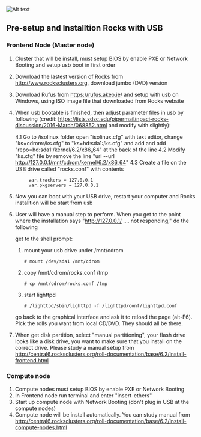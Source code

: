 ![Alt text](http://i1-linux.softpedia-static.com/screenshots/Rocks-Cluster_1.png)

## Pre-setup and Installtion Rocks with USB

### Frontend Node (Master node)

1) Cluster that will be install, must setup BIOS by enable PXE or Network Booting and setup usb boot in first order
2) Download the lastest version of Rocks from http://www.rocksclusters.org, download jumbo (DVD) version
3) Download Rufus from https://rufus.akeo.ie/ and setup with usb on Windows, using ISO image file that downloaded from Rocks website
4) When usb bootable is finished, then adjust parameter files in usb by following (credit: https://lists.sdsc.edu/pipermail/npaci-rocks-discussion/2016-March/068852.html and modify with slightly):

    4.1 Go to /isolinux folder open "isolinux.cfg" with text editor, change "ks=cdrom:/ks.cfg" to "ks=hd:sda1:/ks.cfg" and add and add "repo=hd:sda1:/kernel/6.2/x86_64" at the back of the line
    4.2 Modify "ks.cfg" file by remove the line "url --url http://127.0.0.1/mnt/cdrom/kernel/6.2/x86_64"
    4.3 Create a file on the USB drive called "rocks.conf" with contents
 
            var.trackers = 127.0.0.1
            var.pkgservers = 127.0.0.1
    
5) Now you can boot with your USB drive, restart your computer and Rocks installtion will be start from usb
6) User will have a manual step to perform. When you get to the point where the installation says "http://127.0.0.1/ .... not responding," do the following
        
    get to the shell prompt: <ctrl-alt-F2>
        
    1. mount your usb drive under /mnt/cdrom      
          ```
          # mount /dev/sda1 /mnt/cdrom
          ```
    2. copy /mnt/cdrom/rocks.conf /tmp
          ```
          # cp /mnt/cdrom/rocks.conf /tmp
          ```
    3. start lighttpd
          ```
          # /lighttpd/sbin/lighttpd -f /lighttpd/conf/lighttpd.conf
          ```
 
    go back to the graphical interface and ask it to reload the page (alt-F6). Pick the rolls you want from local CD/DVD. They should all be there.
 
7) When get disk partition, select "manual partitioning", your flash drive looks like a disk drive, you want to make sure that you install on the correct drive. Please study a manual setup from http://central6.rocksclusters.org/roll-documentation/base/6.2/install-frontend.html

### Compute node

1) Compute nodes must setup BIOS by enable PXE or Network Booting
2) In Frontend node run terminal and enter "insert-ethers" 
3) Start up compute node with Network Booting (don't plug in USB at the compute nodes)
4) Compute node will be install automatically. You can study manual from http://central6.rocksclusters.org/roll-documentation/base/6.2/install-compute-nodes.html
